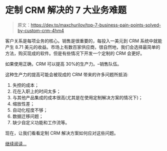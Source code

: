 # 定制 CRM 解决的 7 大业务难题

> 原文：<https://dev.to/maxchurilov/top-7-business-pain-points-solved-by-custom-crm-4hm4>

客户关系是每项业务的核心。销售是很重要的，每投入一美元到 CRM 系统中就能产生 8.71 美元的收益。市场上有数百家供应商，很自然地，我们会选择最简单的方法，购买现成的软件。但是有些情况下开发一个定制的 CRM 会更好。

如果使用正确，CRM 可以提高 30%的生产力。–销售队伍。

这种生产力的提高可能会被现成的 CRM 带来的许多问题所抵消:

1.  失控的成本；
2.  花在入职上的时间太多；
3.  与其他产品集成的成本很高(尤其是在使用定制解决方案的情况下)；
4.  缩放性差；
5.  自动化程度不够；
6.  数据迁移问题；
7.  缺少自定义功能和工作流等。

现在，让我们看看定制 CRM 解决方案如何应对这些问题。

[继续阅读...](https://www.mindk.com/blog/custom-crm-benefits/)